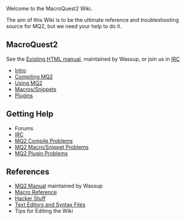 Welcome to the MacroQuest2 Wiki.

The aim of this Wiki is to be the ultimate reference and troubleshooting source for MQ2, but we need your help to do
it.

## MacroQuest2

See the [Existing HTML manual](https://macroquest2.com/includes/wassup/manual.php), maintained by
Wassup, or join us in [IRC](documentation/macroquest2-irc.md)

-   [Intro](documentation/macroquest2-intro.md)
-   [Compiling MQ2](documentation/macroquest2-compiling.md)
-   [Using MQ2](documentation/macroquest2-using.md)
-   [Macros/Snippets](documentation/macroquest2-macros.md)
-   [Plugins](documentation/macroquest2-plugins.md)

## Getting Help

-   Forums
-   [IRC](documentation/macroquest2-irc.md)
-   [MQ2 Compile Problems](documentation/help-compiling.md)
-   [MQ2 Macro/Snippet Problems](documentation/help-macros.md)
-   [MQ2 Plugin Problems](documentation/help-plugins.md)

## References

-   [MQ2 Manual](https://macroquest2.com/includes/wassup/manual.php) maintained by Wassup
-   [Macro Reference](documentation/macro-reference.md)
-   [Hacker Stuff](general-information/hacker-stuff.md)
-   [Text Editors and Syntax Files](application/text-editors.md)
-   Tips for Editing the Wiki
